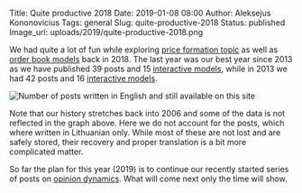 Title: Quite productive 2018
Date: 2019-01-08 08:00
Author: Aleksejus Kononovicius
Tags: general
Slug: quite-productive-2018
Status: published
Image_url: uploads/2019/quite-productive-2018.png

We had quite a lot of fun while exploring [price formation topic](/tag/price-formation-series/)
as well as [order book models](/tag/order-book/) back in 2018. The last year was
our best year since 2013 as we have published 39 posts and 15
[interactive models](/tag/interactive-models/), while in 2013 we had 42 posts and 16
[interactive models](/tag/interactive-models/).

![Number of posts written in English and still available on this site]({static}/uploads/2019/quite-productive-2018.png "The
number of posts written in English and still available on this iteration of Physics
of Risk. The wide bars represent total number of posts for each year since 2010,
while the narrower bars represent a number of posts with 'Interactive models' tag.")

Note that our history stretches back into 2006 and some of the data is not reflected
in the graph above. Here we do not account for the posts, which where written in
Lithuanian only. While most of these are not lost and are safely stored, their
recovery and proper translation is a bit more complicated matter.

So far the plan for this year (2019) is to continue our recently started series
of posts on [opinion dynamics](/tag/opinion-dynamics/). What will come next only
the time will show.

